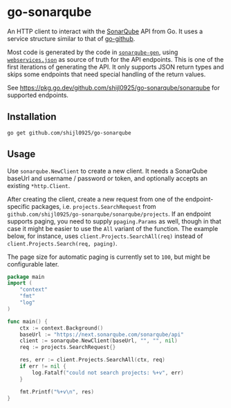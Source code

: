 # go-sonarqube

An HTTP client to interact with the [SonarQube](https://next.sonarqube.com/sonarqube/) API from Go. It uses a service structure
similar to that of [go-github](https://github.com/google/go-github).

Most code is generated by the code in [`sonarqube-gen`](https://github.com/shijl0925/sonarqube-gen), using [`webservices.json`](https://next.sonarqube.com/sonarqube/api/webservices/list?include_internals=false)
as source of truth for the API endpoints. This is one of the first iterations of generating the API. It only supports
JSON return types and skips some endpoints that need special handling of the return values.

See https://pkg.go.dev/github.com/shijl0925/go-sonarqube/sonarqube for supported endpoints.

## Installation

```shell
go get github.com/shijl0925/go-sonarqube
```

## Usage

Use `sonarqube.NewClient` to create a new client. It needs a SonarQube baseUrl and username / password or token, and optionally accepts
an existing `*http.Client`.

After creating the client, create a new request from one of the endpoint-specific packages, i.e.
`projects.SearchRequest` from `github.com/shijl0925/go-sonarqube/sonarqube/projects`. If an endpoint supports paging,
you need to supply `ppaging.Params` as well, though in that case it might be easier to use the `All` variant of the
function. The example below, for instance, uses `client.Projects.SearchAll(req)` instead of `client.Projects.Search(req, paging)`.

The page size for automatic paging is currently set to `100`, but might be configurable later.

```go
package main
import (
	"context"
	"fmt"
	"log"
)

func main() {
    ctx := context.Background()
    baseUrl := "https://next.sonarqube.com/sonarqube/api"
    client := sonarqube.NewClient(baseUrl, "", "", nil)
    req := projects.SearchRequest{}

    res, err := client.Projects.SearchAll(ctx, req)
    if err != nil {
        log.Fatalf("could not search projects: %+v", err)
    }

    fmt.Printf("%+v\n", res)
}
```
